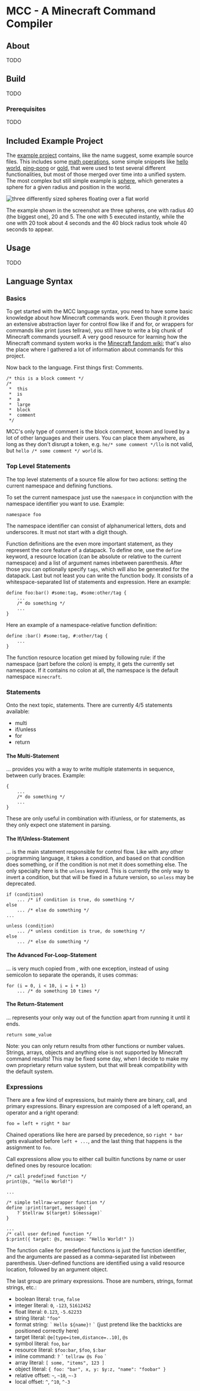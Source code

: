 # MCC - A Minecraft Command Compiler

## About

TODO

## Build

TODO

### Prerequisites

TODO

## Included Example Project

The [example project](example) contains, like the name suggest, some example source files. This includes
some [math operations](example/src/math.mcc), some simple snippets
like [hello world](example/src/hello.mcc), [ping-pong](example/src/ping.mcc) or [gold](example/src/gold.mcc), that
were used to test several different functionalities, but most of those merged over time into a unified system. The most
complex but still simple example is [sphere](example/src/sphere.mcc), which generates a sphere for a given radius and
position in the world.

![three differently sized spheres floating over a flat world](docs/spheres.png)

The example shown in the screenshot are three spheres, one with radius 40 (the biggest one), 20 and 5. The one with 5
executed instantly, while the one with 20 took about 4 seconds and the 40 block radius took whole 40 seconds to appear.

## Usage

TODO

## Language Syntax

### Basics

To get started with the MCC language syntax, you need to have some basic knowledge about how Minecraft commands work.
Even though it provides an extensive abstraction layer for control flow like if and for, or wrappers for commands like
print (uses tellraw), you still have to write a big chunk of Minecraft commands yourself. A very good resource for
learning how the Minecraft command system works is
the [Minecraft fandom wiki](https://minecraft.fandom.com/wiki/Commands); that's also the place where I gathered a lot of
information about commands for this project.

Now back to the language. First things first: Comments.

```mcc
/* this is a block comment */
/*
 *  this
 *  is
 *  a
 *  large
 *  block
 *  comment
 */
```

MCC's only type of comment is the block comment, known and loved by a lot of other languages and their users. You can
place them anywhere, as long as they don't disrupt a token, e.g. `he/* some comment */llo` is not valid, but
`hello /* some comment */ world` is.

### Top Level Statements

The top level statements of a source file allow for two actions: setting the current namespace and defining functions.

To set the current namespace just use the `namespace` in conjunction with the namespace identifier you want to use.
Example:

```mcc
namespace foo
```

The namespace identifier can consist of alphanumerical letters, dots and underscores. It must not start with a digit
though.

Function definitions are the even more important statement, as they represent the core feature of a datapack. To define
one, use the `define`
keyword, a resource location (can be absolute or relative to the current namespace) and a list of argument names
inbetween parenthesis. After those you can optionally specify `tags`, which will also be generated for the datapack.
Last but not least you can write the function body. It consists of a whitespace-separated list of statements and
expression. Here an example:

```mcc
define foo:bar() #some:tag, #some:other/tag {
    ...
    /* do something */
    ...
}
```

Here an example of a namespace-relative function definition:

```
define :bar() #some:tag, #:other/tag {
    ...
}
```

The function resource location get mixed by following rule: if the namespace (part before the colon) is empty, it gets
the currently set namespace. If it contains no colon at all, the namespace is the default namespace `minecraft`.

### Statements

Onto the next topic, statements. There are currently 4/5 statements available:

- multi
- if/unless
- for
- return

#### The Multi-Statement

... provides you with a way to write multiple statements in sequence, between curly braces. Example:

```mcc
{
    ...
    /* do something */
    ...
}
```

These are only useful in combination with if/unless, or for statements, as they only expect one statement in parsing.

#### The If/Unless-Statement

... is the main statement responsible for control flow. Like with any other programming language, it takes a condition,
and based on that condition does something, or if the condition is not met it does something else. The only specialty
here is the `unless` keyword. This is currently the only way to invert a condition, but that will be fixed in a future
version, so `unless` may be deprecated.

```mcc
if (condition)
    ... /* if condition is true, do something */
else
    ... /* else do something */
...

unless (condition)
    ... /* unless condition is true, do something */
else
    ... /* else do something */
```

#### The Advanced For-Loop-Statement

... is very much copied from <any language here>, with one exception, instead of using semicolon to separate the
operands, it uses commas:

```mcc
for (i = 0, i < 10, i = i + 1)
    ... /* do something 10 times */
```

#### The Return-Statement

... represents your only way out of the function apart from running it until it ends.

```mcc
return some_value
```

Note: you can only return results from other functions or number values. Strings, arrays, objects and anything else is
not supported by Minecraft command results! This may be fixed some day, when I decide to make my own proprietary return
value system, but that will break compatibility with the default system.

### Expressions

There are a few kind of expressions, but mainly there are binary, call, and primary expressions. Binary expression are
composed of a left operand, an operator and a right operand:

```mcc
foo = left + right * bar
```

Chained operations like here are parsed by precedence, so `right * bar` gets evaluated before `left + ...`, and the last
thing that happens is the assignment to `foo`.

Call expressions allow you to either call builtin functions by name or user defined ones by resource location:

```mcc
/* call predefined function */
print(@s, "Hello World!")

...

/* simple tellraw-wrapper function */
define :print(target, message) {
    ?`$tellraw $(target) $(message)`
}

...
/* call user defined function */
$:print({ target: @s, message: "Hello World!" })
```

The function callee for predefined functions is just the function identifier, and the arguments are passed as a
comma-separated list inbetween parenthesis. User-defined functions are identified using a valid resource location,
followed by an argument object.

The last group are primary expressions. Those are numbers, strings, format strings, etc.:

- boolean literal: `true`, `false`
- integer literal: `0`, `-123`, `51612452`
- float literal: `0.123`, `-5.62233`
- string literal: `"foo"`
- format string: `` ` `` `Hello ${name}!` `` ` `` (just pretend like the backticks are positioned correctly here)
- target literal: `@e[type=item,distance=..10]`, `@s`
- symbol literal: `foo`, `bar`
- resource literal: `$foo:bar`, `$foo`, `$:bar`
- inline command: `?` `` ` `` `tellraw @s Foo` `` ` ``
- array literal: `[ some, "items", 123 ]`
- object literal: `{ foo: "bar", x, y: $y:z, "name": "foobar" }`
- relative offset: `~`, `~10`, `~-3`
- local offset: `^`, `^10`, `^-3`
